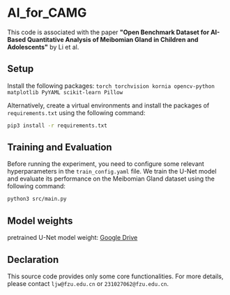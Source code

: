 # AI_for_CAMG

This code is associated with the paper **"Open Benchmark Dataset for AI-Based Quantitative Analysis of Meibomian Gland in Children and Adolescents"** by Li et al.

## Setup
Install the following packages: `torch torchvision kornia opencv-python matplotlib PyYAML scikit-learn Pillow`

Alternatively, create a virtual environments and install the packages of `requirements.txt` using the following command:
```bash
pip3 install -r requirements.txt
```

## Training and Evaluation
Before running the experiment, you need to configure some relevant hyperparameters in the `train_config.yaml` file.
We train the U-Net model and evaluate its performance on the Meibomian Gland dataset using the following command:
```bash
python3 src/main.py
```

## Model weights 
pretrained U-Net model weight: [Google Drive](https://drive.google.com/drive/folders/1hGF6QmIDA2xN_feCh0oGLuH8MkHLTPr2?usp=drive_link)

## Declaration
This source code provides only some core functionalities. For more details, please contact `ljw@fzu.edu.cn` or `231027062@fzu.edu.cn`.

